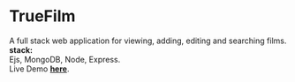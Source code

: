 # TrueFilm  
A full stack web application for viewing, adding, editing and searching films.    
<b>stack:</b>     
Ejs, MongoDB, Node, Express.     
Live Demo <b><a href="https://truefilm.cyclic.app/">here</a></b>.

